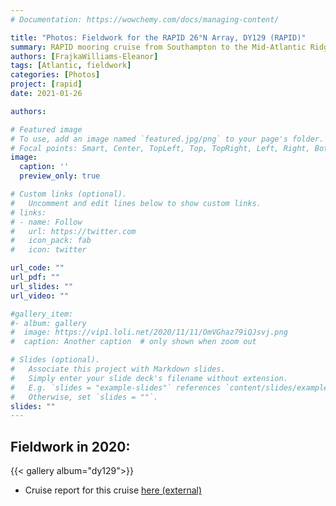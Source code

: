 ```yaml
---
# Documentation: https://wowchemy.com/docs/managing-content/

title: "Photos: Fieldwork for the RAPID 26°N Array, DY129 (RAPID)"
summary: RAPID mooring cruise from Southampton to the Mid-Atlantic Ridge, the Bahamas and back to Southampton.  This was the second cruise to finish work that was cut short during JC192 due to Covid19.    Moorings including tall moorings measuring CTD and velocity, RAS samplers, and a PIES lander with data pods. 8 December 2020 - 26 January 2021.
authors: [FrajkaWilliams-Eleanor]
tags: [Atlantic, fieldwork]
categories: [Photos]
project: [rapid]
date: 2021-01-26

authors:

# Featured image
# To use, add an image named `featured.jpg/png` to your page's folder.
# Focal points: Smart, Center, TopLeft, Top, TopRight, Left, Right, BottomLeft, Bottom, BottomRight.
image: 
  caption: ''
  preview_only: true

# Custom links (optional).
#   Uncomment and edit lines below to show custom links.
# links:
# - name: Follow
#   url: https://twitter.com
#   icon_pack: fab
#   icon: twitter

url_code: ""
url_pdf: ""
url_slides: ""
url_video: ""

#gallery_item:
#- album: gallery
#  image: https://vip1.loli.net/2020/11/11/OmVGhaz79iQJsvj.png
#  caption: Another caption  # only shown when zoom out      

# Slides (optional).
#   Associate this project with Markdown slides.
#   Simply enter your slide deck's filename without extension.
#   E.g. `slides = "example-slides"` references `content/slides/example-slides.md`.
#   Otherwise, set `slides = ""`.
slides: ""
---
```


## Fieldwork in 2020:

{{< gallery album="dy129">}}

- Cruise report for this cruise [here (external)](https://nora.nerc.ac.uk/id/eprint/530083/1/Cruise_report_DY129_Final.pdf)